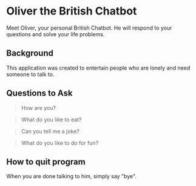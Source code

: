 # Oliver the British Chatbot

Meet Oliver, your personal British Chatbot. He will respond to your questions and solve your life problems.

## Background

This application was created to entertain people who are lonely and need someone to talk to. 

## Questions to Ask

>How are you?

>What do you like to eat?

>Can you tell me a joke?

>What do you like to do for fun?


## How to quit program

When you are done talking to him, simply say "bye". 



